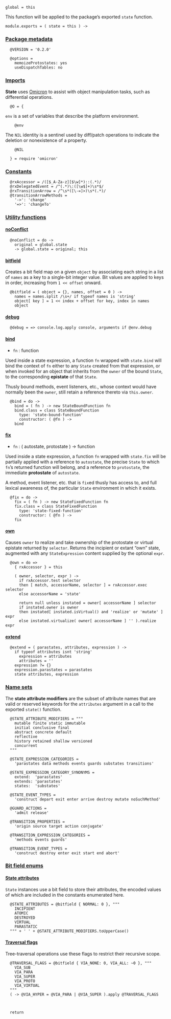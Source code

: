     global = this



This function will be applied to the package’s exported `state` function.

    module.exports = ( state = this ) ->


### [Package metadata](#package-metadata)

      @VERSION = '0.2.0'

      @options =
        memoizeProtostates: yes
        useDispatchTables: no



### [Imports](#imports)

**State** uses [Omicron][] to assist with object manipulation tasks, such as
differential operations.

      @O = {

`env` is a set of variables that describe the platform environment.

        @env

The `NIL` identity is a sentinel used by diff/patch operations to indicate
the deletion or nonexistence of a property.

        @NIL

      } = require 'omicron'



### [Constants](#constants)

      @rxAccessor = /([$_A-Za-z][$\w]*)::(.*)/
      @rxDelegatedEvent = /^(.*)\:([\w$]+)\s*$/
      @rxTransitionArrow = /^\s*([\-=]>)\s*(.*)/
      @transitionArrowMethods =
        '->': 'change'
        '=>': 'changeTo'



### [Utility functions](#utility-functions)


#### [noConflict](#utility-functions--no-conflict)

      @noConflict = do ->
        original = global.state
        -> global.state = original; this


#### [bitfield](#utility-functions--bitfield)

Creates a bit field map on a given `object` by associating each string in a
list of `names` as a key to a single-bit integer value. Bit values are applied
to keys in order, increasing from `1 << offset` onward.

      @bitfield = ( object = {}, names, offset = 0 ) ->
        names = names.split /\s+/ if typeof names is 'string'
        object[ key ] = 1 << index + offset for key, index in names
        object


#### [debug](#utility-functions--debug)

      @debug = => console.log.apply console, arguments if @env.debug


#### [bind](#utility-functions--bind)

* `fn` : function

Used inside a state expression, a function `fn` wrapped with `state.bind` will
bind the context of `fn` either to any `State` created from that expression, or
when invoked for an object that inherits from the `owner` of the bound `State`,
to the corresponding **epistate** of that `State`.

Thusly bound methods, event listeners, etc., whose context would have normally
been the `owner`, still retain a reference thereto via `this.owner`.

      @bind = do ->
        bind = ( fn ) -> new StateBoundFunction fn
        bind.class = class StateBoundFunction
          type: 'state-bound-function'
          constructor: ( @fn ) ->
        bind


#### [fix](#utility-functions--fix)

* `fn` : ( autostate, protostate ) → function

Used inside a state expression, a function `fn` wrapped with `state.fix` will
be partially applied with a reference to `autostate`, the precise `State` to
which `fn`’s returned function will belong, and a reference to `protostate`,
the immediate **protostate** of `autostate`.

A method, event listener, etc. that is `fix`ed thusly has access to, and full
lexical awareness of, the particular `State` environment in which it exists.

      @fix = do ->
        fix = ( fn ) -> new StateFixedFunction fn
        fix.class = class StateFixedFunction
          type: 'state-fixed-function'
          constructor: ( @fn ) ->
        fix


#### [own](#utility-functions--own)

Causes `owner` to realize and take ownership of the protostate or virtual
epistate returned by `selector`. Returns the incipient or extant “own” state,
augmented with any `StateExpression` content supplied by the optional `expr`.

      @own = do =>
        { rxAccessor } = this

        ( owner, selector, expr ) ->
          if rxAccessor.test selector
          then [ match, accessorName, selector ] = rxAccessor.exec selector
          else accessorName = 'state'

          return null unless instated = owner[ accessorName ] selector
          if instated.owner is owner
          then instated[ instated.isVirtual() and 'realize' or 'mutate' ] expr
          else instated.virtualize( owner[ accessorName ] '' ).realize expr


#### [extend](#utility-functions--extend)

      @extend = ( parastates, attributes, expression ) ->
        if typeof attributes isnt 'string'
          expression = attributes
          attributes = ''
        expression ?= {}
        expression.parastates = parastates
        state attributes, expression



### [Name sets](#name-sets)

The **state attribute modifiers** are the subset of attribute names that are
valid or reserved keywords for the `attributes` argument in a call to the
exported `state()` function.

      @STATE_ATTRIBUTE_MODIFIERS = """
        mutable finite static immutable
        initial conclusive final
        abstract concrete default
        reflective
        history retained shallow versioned
        concurrent
      """

      @STATE_EXPRESSION_CATEGORIES =
        'parastates data methods events guards substates transitions'

      @STATE_EXPRESSION_CATEGORY_SYNONYMS =
        extend:  'parastates'
        extends: 'parastates'
        states:  'substates'

      @STATE_EVENT_TYPES =
        'construct depart exit enter arrive destroy mutate noSuchMethod'

      @GUARD_ACTIONS =
        'admit release'

      @TRANSITION_PROPERTIES =
        'origin source target action conjugate'

      @TRANSITION_EXPRESSION_CATEGORIES =
        'methods events guards'

      @TRANSITION_EVENT_TYPES =
        'construct destroy enter exit start end abort'



### [Bit field enums](#bit-field-enums)


#### [State attributes](#bit-field-enums--state-attributes)

`State` instances use a bit field to store their attributes, the encoded values
of which are included in the constants enumerated here.

      @STATE_ATTRIBUTES = @bitfield { NORMAL: 0 }, """
        INCIPIENT
        ATOMIC
        DESTROYED
        VIRTUAL
        PARASTATIC
      """ + ' ' + @STATE_ATTRIBUTE_MODIFIERS.toUpperCase()


#### [Traversal flags](#bit-field-enums--traversal-flags)

Tree-traversal operations use these flags to restrict their recursive scope.

      @TRAVERSAL_FLAGS = @bitfield { VIA_NONE: 0, VIA_ALL: ~0 }, """
        VIA_SUB
        VIA_PARA
        VIA_SUPER
        VIA_PROTO
        VIA_VIRTUAL
      """
      ( -> @VIA_HYPER = @VIA_PARA | @VIA_SUPER ).apply @TRAVERSAL_FLAGS



      return



[Omicron]: https://github.com/nickfargo/omicron
